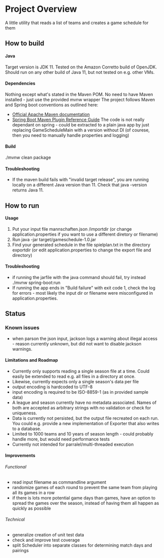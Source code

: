 # Project Overview
A little utility that reads a list of teams and creates a game schedule for them

## How to build 
#### Java 
Target version is JDK 11. 
Tested on the Amazon Corretto build of OpenJDK. 
Should run on any other build of Java 11, but not tested on e.g. other VMs.

#### Dependencies
Nothing except what's stated in the Maven POM.
No need to have Maven installed - just use the provided mvnw wrapper
The project follows Maven and Spring boot conventions as outlined here: 
* [Official Apache Maven documentation](https://maven.apache.org/guides/index.html)
* [Spring Boot Maven Plugin Reference Guide](https://docs.spring.io/spring-boot/docs/2.2.5.RELEASE/maven-plugin/)
The code is not really dependant on spring - could be extracted to a plain java app by just replacing 
GameScheduleMain with a version without DI (of courese,  then you need to manually handle properties and logging)


#### Build
./mvnw clean package

#### Troubleshooting
* If the maven build fails with "invalid target release", you are running locally on a different Java version than 11.
Check that java -version returns Java 11.


## How to run

#### Usage 
1. Put your input file mannschaften.json /importdir 
(or change application.properties if you want to use a different diretory or filename)
2. Run java -jar target/gameschedule-1.0.jar
3. Find your generated schedule in the file spielplan<timestamp>.txt in the directory exportdir 
(or edit application.properties to change the export file and directory)

#### Troubleshooting
* if running the jarfile with the java command should fail, try instead ./mvnw spring-boot:run
* If running the app ends in "Build failure" with exit code 1, check the log for errors - most likely the input dir or filename were misconfigured in application.properties.

## Status 

### Known issues
* when parson the json input, jackson logs a warning about illegal access - reason currently unknown, 
but did not want to disable jackson warnings.

#### Limitations and Roadmap
* Currently only supports reading a single season file at a time. 
Could easily be extended to read e.g. all files in a directory at once.
* Likewise, currently expects only a single season's data per file
* output encoding is hardcoded to UTF-8
* input encoding is required to be ISO-8859-1 (as in provided sample data)
* A league and season currently have no metadata associated. 
Names of both are accepted as arbitrary strings with no validation or check for uniqueness.
* Data is currently not persisted, but the output file recreated on each run. 
You could e.g. provide a new implementation of Exporter that also writes to a database.
* Limited to 1000 teams and 10 years of season length - could probably handle more, but would need performance tests
* Currently not intended for parralel/multi-threaded execution

#### Improvements
###### Functional
* read input filename as commandline argument
* randomize games of each round to prevent the same team from playing all its games in a row
* if there is lots more potential game days than games, have an option to spread the games over the season,
instead of having them all happen as quickly as possible
###### Technical
* generalize creation of unit test data
* check and improve test coverage
* split Scheduler into separate classes for determining match days and pairings
